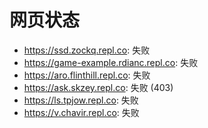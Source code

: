 # 网页状态
- https://ssd.zockq.repl.co: 失败
- https://game-example.rdianc.repl.co: 失败
- https://aro.flinthill.repl.co: 失败
- https://ask.skzey.repl.co: 失败 (403)
- https://ls.tpjow.repl.co: 失败
- https://v.chavir.repl.co: 失败
